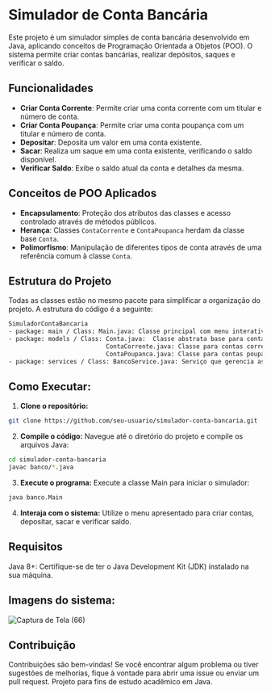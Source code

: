 # Simulador de Conta Bancária

Este projeto é um simulador simples de conta bancária desenvolvido em Java, aplicando conceitos de Programação Orientada a Objetos (POO). O sistema permite criar contas bancárias, realizar depósitos, saques e verificar o saldo.

## Funcionalidades

- **Criar Conta Corrente**: Permite criar uma conta corrente com um titular e número de conta.
- **Criar Conta Poupança**: Permite criar uma conta poupança com um titular e número de conta.
- **Depositar**: Deposita um valor em uma conta existente.
- **Sacar**: Realiza um saque em uma conta existente, verificando o saldo disponível.
- **Verificar Saldo**: Exibe o saldo atual da conta e detalhes da mesma.

## Conceitos de POO Aplicados

- **Encapsulamento**: Proteção dos atributos das classes e acesso controlado através de métodos públicos.
- **Herança**: Classes `ContaCorrente` e `ContaPoupanca` herdam da classe base `Conta`.
- **Polimorfismo**: Manipulação de diferentes tipos de conta através de uma referência comum à classe `Conta`.

## Estrutura do Projeto

Todas as classes estão no mesmo pacote para simplificar a organização do projeto. A estrutura do código é a seguinte:
```bash
SimuladorContaBancaria
- package: main / Class: Main.java: Classe principal com menu interativo para o simulador
- package: models / Class: Conta.java:  Classe abstrata base para contas bancárias
                           ContaCorrente.java: Classe para contas correntes
                           ContaPoupanca.java: Classe para contas poupança
- package: services / Class: BancoService.java: Serviço que gerencia as operações do banco
```

## Como Executar:

1. **Clone o repositório:**

 ```bash
git clone https://github.com/seu-usuario/simulador-conta-bancaria.git
 ```
2. **Compile o código:**
Navegue até o diretório do projeto e compile os arquivos Java:
 ```bash
cd simulador-conta-bancaria
javac banco/*.java
 ```
3. **Execute o programa:**
Execute a classe Main para iniciar o simulador:
 ```bash
java banco.Main
 ```
4. **Interaja com o sistema:**
   Utilize o menu apresentado para criar contas, depositar, sacar e verificar saldo.

## Requisitos
Java 8+: Certifique-se de ter o Java Development Kit (JDK) instalado na sua máquina.

## Imagens do sistema:
![Captura de Tela (66)](https://github.com/user-attachments/assets/58634962-852d-4e4d-8f37-c01b9b8c4db9)

## Contribuição
Contribuições são bem-vindas! Se você encontrar algum problema ou tiver sugestões de melhorias, fique à vontade para abrir uma issue ou enviar um pull request.
Projeto para fins de estudo acadêmico em Java.

